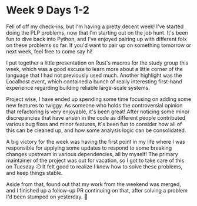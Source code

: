 # Week 9 Days 1-2

Fell of off my check-ins, but I'm having a pretty decent week! I've started
doing the PLP problems, now that I'm starting out on the job hunt. It's been
fun to dive back into Python, and I've enjoyed pairing up with different folx
on these problems so far. If you'd want to pair up on something tomorrow or
next week, feel free to come say hi!

I put together a little presentation on Rust's macros for the study group this
week, which was a good excuse to learn more about a little corner of the
language that I had not previously used much. Another highlight was the
Localhost event, which contained a bunch of really interesting first-hand
experience regarding building reliable large-scale systems.

Project wise, I have ended up spending some time focusing on adding some new
features to twiggy. As someone who holds the controversial opinion that
refactoring is very enjoyable, it's been great! After noticing some minor
discrepancies that have arisen in the code as different people contributed
various bug fixes and minor features, it's been fun to consider how all of
this can be cleaned up, and how some analysis logic can be consolidated.

A big victory for the week was having the first point in my life where I was
responsible for applying some updates to respond to some breaking changes
upstream in various dependencies, all by myself! The primary maintainer of the
project was out for vacation, so I got to take care of this on Tuesday
:D It felt good to realize I knew how to solve these problems, and
keep things stable.

Aside from that, found out that my work from the weekend was merged, and I
finished up a follow-up PR continuing on that, after solving a problem I'd
been stumped on yesterday. :crab:

